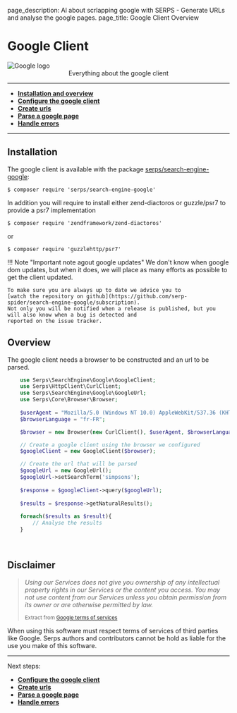 page_description: Al about scrlapping google with SERPS - Generate URLs and analyse the google pages.
page_title: Google Client Overview

Google Client
=============

<img class="frameless-image" alt="Google logo" src="../../images/logo-google.png"/>

<center>Everything about the google client</center>

---


- [**Installation and overview**](#installation)
- [**Configure the google client**](google/client-configuration.md)
- [**Create urls**](google/google-url.md)
- [**Parse a google page**](google/parse-page.md)
- [**Handle errors**](google/handle-errors.md)

---

Installation
------------

The google client is available with the package 
[serps/search-engine-google](https://packagist.org/packages/serps/search-engine-google): 

``$ composer require 'serps/search-engine-google'``

In addition you will require to install either zend-diactoros or guzzle/psr7 to provide a psr7 implementation

``$ composer require 'zendframework/zend-diactoros'``

or 

``$ composer require 'guzzlehttp/psr7'``

!!! Note "Important note agout google updates"
    We don't know when google dom updates, but when it does, we will place as many efforts as possible
    to get the client updated.
    
    To make sure you are always up to date we advice you to 
    [watch the repository on github](https://github.com/serp-spider/search-engine-google/subscription).
    Not only you will be notified when a release is published, but you will also know when a bug is detected and 
    reported on the issue tracker.

Overview
--------

The google client needs a browser to be constructed and an url to be parsed.

```php
    use Serps\SearchEngine\Google\GoogleClient;
    use Serps\HttpClient\CurlClient;
    use Serps\SearchEngine\Google\GoogleUrl;
    use Serps\Core\Browser\Browser;
    
    $userAgent = "Mozilla/5.0 (Windows NT 10.0) AppleWebKit/537.36 (KHTML, like Gecko) Chrome/40.0.2214.93 Safari/537.36";
    $browserLanguage = "fr-FR";

    $browser = new Browser(new CurlClient(), $userAgent, $browserLanguage);

    // Create a google client using the browser we configured
    $googleClient = new GoogleClient($browser);

    // Create the url that will be parsed
    $googleUrl = new GoogleUrl();
    $googleUrl->setSearchTerm('simpsons');
    
    $response = $googleClient->query($googleUrl);
    
    $results = $response->getNaturalResults();
    
    foreach($results as $result){
        // Analyse the results
    }
```

<br/>

## Disclaimer

> <cite>Using our Services does not give you ownership of any intellectual property rights in 
> our Services or the content you access. 
> You may not use content from our Services unless you obtain permission from its owner or 
> are otherwise permitted by law.</cite>
>
> <small>Extract from [Google terms of services](https://www.google.com/policies/terms/)</small>

When using this software must respect terms of services of third parties like Google.
Serps authors and contributors cannot be hold as liable for the use you make of this software. 


---------------

Next steps: 

- [**Configure the google client**](google/client-configuration.md)
- [**Create urls**](google/google-url.md)
- [**Parse a google page**](google/parse-page.md)
- [**Handle errors**](google/handle-errors.md)